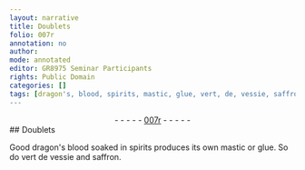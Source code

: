 ```yaml
---
layout: narrative
title: Doublets
folio: 007r
annotation: no
author:
mode: annotated
editor: GR8975 Seminar Participants
rights: Public Domain
categories: []
tags: [dragon's, blood, spirits, mastic, glue, vert, de, vessie, saffron]
---
```


 <div class="folio" align="center">- - - - - <a href="http://gallica.bnf.fr/ark:/12148/btv1b10500001g/f19.image" target="_blank">007r</a> - - - - - </div> 
##  Doublets 

 
  Good <span class="material">dragon's blood</span> soaked in <span class="material">spirits</span> produces its own <span class="material">mastic</span> or <span class="material">glue</span>. So do <span class="material"><span class="foreign">vert de vessie</span></span> and <span class="material">saffron</span>. 
 